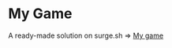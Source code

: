 # My Game
A ready-made solution on surge.sh =>  [My game](https://hex2048-disillusioned-pencil.surge.sh/)
